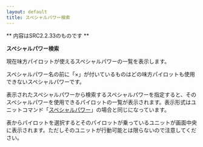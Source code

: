 ```yaml
---
layout: default
title: スペシャルパワー検索
---
```

** 内容はSRC2.2.33のものです **

**スペシャルパワー検索**

現在味方パイロットが使えるスペシャルパワーの一覧を表示します。

スペシャルパワー名の前に「×」が付いているものはどの味方パイロットも使用できないスペシャルパワーです。

表示されたスペシャルパワーから検索するスペシャルパワーを指定すると、そのスペシャルパワーを使用できるパイロットの一覧が表示されます。表示形式はユニットコマンド「[スペシャルパワー](スペシャルパワー.md)」の場合と同じになっています。

表からパイロットを選択するとそのパイロットが乗っているユニットが画面中央に表示されます。ただしそのユニットが行動可能とは限らないので注意してください。
